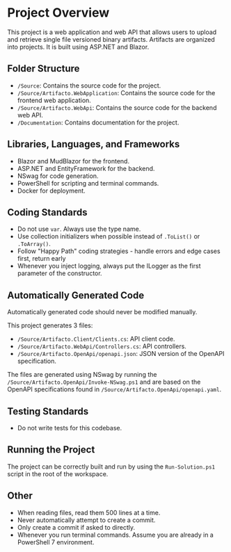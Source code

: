# Project Overview

This project is a web application and web API that allows users to upload and retrieve single file versioned binary artifacts. Artifacts are organized into projects. It is built using ASP.NET and Blazor.

## Folder Structure

- `/Source`: Contains the source code for the project.
- `/Source/Artifacto.WebApplication`: Contains the source code for the frontend web application.
- `/Source/Artifacto.WebApi`: Contains the source code for the backend web API.
- `/Documentation`: Contains documentation for the project.

## Libraries, Languages, and Frameworks

- Blazor and MudBlazor for the frontend.
- ASP.NET and EntityFramework for the backend.
- NSwag for code generation.
- PowerShell for scripting and terminal commands.
- Docker for deployment.

## Coding Standards

- Do not use `var`. Always use the type name.
- Use collection initializers when possible instead of `.ToList()` or `.ToArray()`.
- Follow "Happy Path" coding strategies - handle errors and edge cases first, return early
- Whenever you inject logging, always put the ILogger as the first parameter of the constructor.

## Automatically Generated Code

Automatically generated code should never be modified manually.

This project generates 3 files:
- `/Source/Artifacto.Client/Clients.cs`: API client code.
- `/Source/Artifacto.WebApi/Controllers.cs`: API controllers.
- `/Source/Artifacto.OpenApi/openapi.json`: JSON version of the OpenAPI specification.

The files are generated using NSwag by running the `/Source/Artifacto.OpenApi/Invoke-NSwag.ps1` and are based on the OpenAPI specifications found in `/Source/Artifacto.OpenApi/openapi.yaml`.

## Testing Standards

- Do not write tests for this codebase.

## Running the Project

The project can be correctly built and run by using the `Run-Solution.ps1` script in the root of the workspace.

## Other

- When reading files, read them 500 lines at a time.
- Never automatically attempt to create a commit.
- Only create a commit if asked to directly.
- Whenever you run terminal commands. Assume you are already in a PowerShell 7 environment.